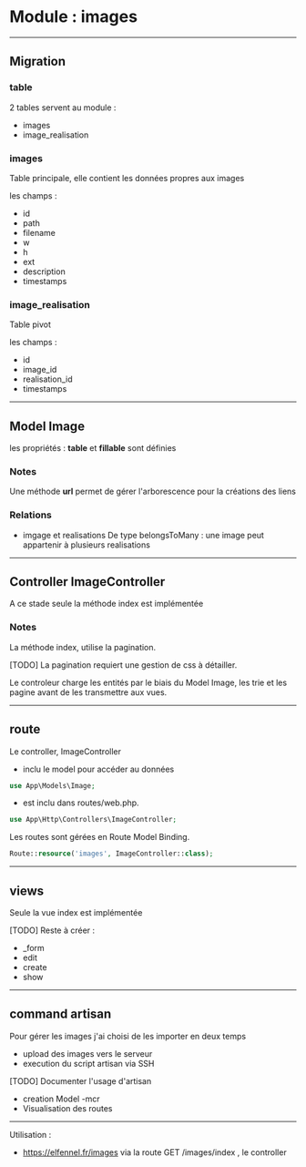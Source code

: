 # Module : images

---

## Migration

### table

2 tables servent au module :
- images
- image_realisation

### images
Table principale, elle contient les données propres aux images

les champs : 
- id
- path
- filename
- w
- h
- ext
- description
- timestamps

###  image_realisation
Table pivot

les champs : 
- id
- image_id
- realisation_id
- timestamps

---
## Model Image

les propriétés : **table** et **fillable**  sont définies

### Notes
Une méthode **url** permet de gérer l'arborescence pour la créations des liens


### Relations
- imgage et realisations
De type belongsToMany : une image peut appartenir à plusieurs realisations

---
## Controller ImageController
A ce stade seule la méthode index est implémentée




### Notes
La méthode index, utilise la pagination.

[TODO] La pagination requiert une gestion de css à détailler.

Le controleur charge les entités par le biais du Model Image, les trie et les pagine avant de les transmettre aux vues.


---
## route 
Le controller, ImageController
- inclu le model pour accéder au données
```php
use App\Models\Image;
```
- est inclu dans routes/web.php.
```php
use App\Http\Controllers\ImageController;
```
Les routes sont gérées en Route Model Binding.
```php
Route::resource('images', ImageController::class);
```

---
## views
Seule la vue index est implémentée

[TODO] Reste à créer : 
- _form
- edit
- create
- show

---

## command artisan
Pour gérer les images j'ai choisi de les importer en deux temps
- upload des images vers le serveur
- execution du script artisan via SSH

[TODO] Documenter l'usage d'artisan
- creation Model -mcr
- Visualisation des routes

---
Utilisation :
- https://elfennel.fr/images via la route GET /images/index , le controller 



